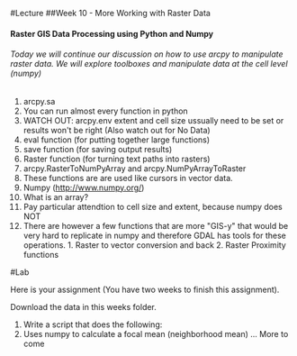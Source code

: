 #Lecture
##Week 10 - More Working with Raster Data
#### Raster GIS Data Processing using Python and Numpy
###### Today we will continue our discussion on how to use arcpy to manipulate raster data.  We will explore toolboxes and manipulate data at the cell level (numpy)


1. arcpy.sa
  1. You can run almost every function in python
  2. WATCH OUT: arcpy.env extent and cell size ussually need to be set or results won't be right (Also watch out for No Data)
  3. eval function (for putting together large functions)
  4. save function (for saving output results)
  5. Raster function (for turning text paths into rasters)
  6. arcpy.RasterToNumPyArray and arcpy.NumPyArrayToRaster
  7. These functions are are used like cursors in vector data.
1. Numpy (http://www.numpy.org/)
  1. What is an array?
  2. Pay particular attendtion to cell size and extent, because numpy does NOT
  3. There are however a few functions that are more "GIS-y" that would be very hard to replicate in numpy and therefore GDAL has tools for these operations.
    1. Raster to vector conversion and back
    2. Raster Proximity functions

  

#Lab 

Here is your assignment (You have two weeks to finish this assignment).

Download the data in this weeks folder.

1. Write a script that does the following:
  1. Uses numpy to calculate a focal mean (neighborhood mean)
  ... More to come








  




      
      

